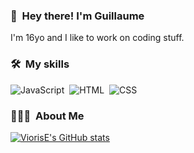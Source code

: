 ### 👋 &nbsp;Hey there! I'm Guillaume

I'm 16yo and I like to work on coding stuff.

### 🛠 &nbsp;My skills

![JavaScript](https://img.shields.io/badge/-JavaScript-05122A?style=flat&logo=javascript)&nbsp;
![HTML](https://img.shields.io/badge/-HTML-05122A?style=flat&logo=HTML5)&nbsp;
![CSS](https://img.shields.io/badge/-CSS-05122A?style=flat&logo=CSS3&logoColor=1572B6)&nbsp;

### 👨🏻‍💻 &nbsp;About Me

[![ViorisE's GitHub stats](https://github-readme-stats.vercel.app/api?username=viorise-ai)](https://github.com/anuraghazra/github-readme-stats)

